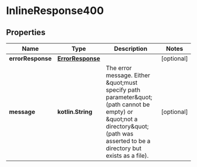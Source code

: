 
# InlineResponse400

## Properties
Name | Type | Description | Notes
------------ | ------------- | ------------- | -------------
**errorResponse** | [**ErrorResponse**](ErrorResponse.md) |  |  [optional]
**message** | **kotlin.String** | The error message. Either \&quot;must specify path parameter\&quot; (path cannot be empty) or \&quot;not a directory\&quot; (path was asserted to be a directory but exists as a file).  |  [optional]



